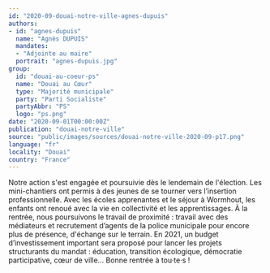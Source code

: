 ```yaml
---
id: "2020-09-douai-notre-ville-agnes-dupuis"
authors:
- id: "agnes-dupuis"
  name: "Agnès DUPUIS"
  mandates: 
  - "Adjointe au maire"
  portrait: "agnes-dupuis.jpg"
group:
  id: "douai-au-coeur-ps"
  name: "Douai au Cœur"
  type: "Majorité municipale"
  party: "Parti Socialiste"
  partyAbbr: "PS"
  logo: "ps.png"
date: "2020-09-01T00:00:00Z"
publication: "douai-notre-ville"
source: "public/images/sources/douai-notre-ville-2020-09-p17.png"
language: "fr"
locality: "Douai"
country: "France"
---
```


Notre action s'est engagée et poursuivie dès le lendemain de l'élection. Les mini-chantiers ont permis à des jeunes de se tourner vers l’insertion professionnelle. Avec les écoles apprenantes et le séjour à Wormhout, les enfants ont renoué avec la vie en collectivité et les apprentissages. À la rentrée, nous poursuivons le travail de proximité : travail avec des médiateurs et  recrutement d’agents de la police municipale pour encore plus de présence, d'échange sur le terrain. En 2021, un budget d’investissement important sera proposé pour lancer les projets structurants du mandat : éducation, transition écologique, démocratie participative, cœur de ville… Bonne rentrée à tou·te·s !
